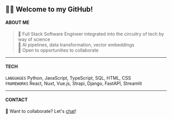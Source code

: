 ## 🐱‍💻 Welcome to my GitHub!  

#### ABOUT ME  

> 🚀 Full Stack Software Engineer integrated into the circuitry of tech by way of science  
> 🌱 AI pipelines, data transformation, vector embeddings  
> 🤗 Open to opportunities to collaborate  
---
#### TECH

`LANGUAGES` Python, JavaScript, TypeScript, SQL, HTML, CSS  
`FRAMEWORKS` React, Nuxt, Vue.js, Strapi, Django, FastAPI, Streamlit

---
#### CONTACT
📆 Want to collaborate? Let's [chat](https://cal.com/gordonta "Let's chat!")!  

<!---
<sub>🙋‍♂️ Psst! I'm [looking for work](https://www.linkedin.com/in/gordonta/ "Connect with me!")!</sub>
--->
<!---
imgta/imgta is a ✨ special ✨ repository because its `README.md` (this file) appears on your GitHub profile.
You can click the Preview link to take a look at your changes.
--->
